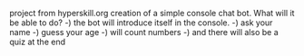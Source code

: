 project from hyperskill.org creation of a simple console chat bot.
What will it be able to do?
-) the bot will introduce itself in the console.
-) ask your name
-) guess your age
-) will count numbers
-) and there will also be a quiz at the end
